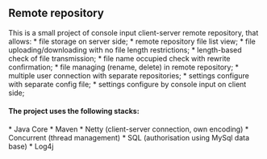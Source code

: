 <h2>Remote repository</h2>
This is a small project of console input client-server remote repository, that allows:
* file storage on server side;
* remote repository file list view;
* file uploading/downloading with no file length restrictions;
* length-based check of file transmission;
* file name occupied check with rewrite confirmation;
* file managing (rename, delete) in remote repository;
* multiple user connection with separate repositories;
* settings configure with separate config file;
* settings configure by console input on client side;

<h4>The project uses the following stacks:</h4>
* Java Core
* Maven 
* Netty (client-server connection, own encoding)
* Concurrent (thread management)
* SQL (authorisation using MySql data base)
* Log4j
